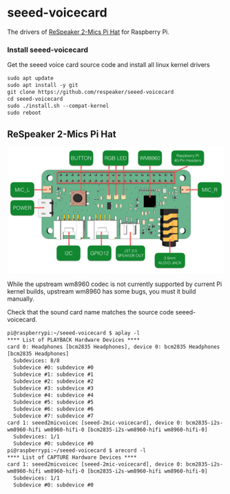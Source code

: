 # seeed-voicecard

The drivers of [ReSpeaker 2-Mics Pi Hat](https://wiki.seeedstudio.com/ReSpeaker_2_Mics_Pi_HAT/) for Raspberry Pi.

### Install seeed-voicecard
Get the seeed voice card source code and install all linux kernel drivers
```
sudo apt update
sudo apt install -y git 
git clone https://github.com/respeaker/seeed-voicecard
cd seeed-voicecard
sudo ./install.sh --compat-kernel
sudo reboot
```

## ReSpeaker 2-Mics Pi Hat

![michat](../images/mic_hatv1.0.png)

While the upstream wm8960 codec is not currently supported by current Pi kernel builds, upstream wm8960 has some bugs, you must it build manually.

Check that the sound card name matches the source code seeed-voicecard.

```
pi@raspberrypi:~/seeed-voicecard $ aplay -l
**** List of PLAYBACK Hardware Devices ****
card 0: Headphones [bcm2835 Headphones], device 0: bcm2835 Headphones [bcm2835 Headphones]
  Subdevices: 8/8
  Subdevice #0: subdevice #0
  Subdevice #1: subdevice #1
  Subdevice #2: subdevice #2
  Subdevice #3: subdevice #3
  Subdevice #4: subdevice #4
  Subdevice #5: subdevice #5
  Subdevice #6: subdevice #6
  Subdevice #7: subdevice #7
card 1: seeed2micvoicec [seeed-2mic-voicecard], device 0: bcm2835-i2s-wm8960-hifi wm8960-hifi-0 [bcm2835-i2s-wm8960-hifi wm8960-hifi-0]
  Subdevices: 1/1
  Subdevice #0: subdevice #0
pi@raspberrypi:~/seeed-voicecard $ arecord -l
**** List of CAPTURE Hardware Devices ****
card 1: seeed2micvoicec [seeed-2mic-voicecard], device 0: bcm2835-i2s-wm8960-hifi wm8960-hifi-0 [bcm2835-i2s-wm8960-hifi wm8960-hifi-0]
  Subdevices: 1/1
  Subdevice #0: subdevice #0
```
